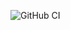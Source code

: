 ![GitHub CI](https://github.com/michielmulders/metadata-validation-BE/actions/workflows/main.yml/badge.svg)
